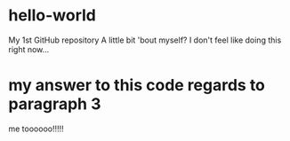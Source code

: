 # hello-world
My 1st GitHub repository
A little bit 'bout myself? I don't feel like doing this right now...
# my answer to this code regards to paragraph 3
me toooooo!!!!!
